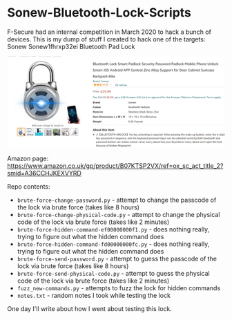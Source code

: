 # Sonew-Bluetooth-Lock-Scripts

F-Secure had an internal competition in March 2020 to hack a bunch of devices. This is my dump of stuff I created to hack one of the targets: Sonew Sonew1fhrxp32ei Bluetooth Pad Lock

![alt text](https://github.com/Yogehi/Sonew-Bluetooth-Lock-Scripts/blob/main/Capture.PNG)

Amazon page: https://www.amazon.co.uk/gp/product/B07KTSP2VX/ref=ox_sc_act_title_2?smid=A36CCHJKEXVYRD

Repo contents:

* `brute-force-change-password.py` - attempt to change the passcode of the lock via brute force (takes like 8 hours)
* `brute-force-change-physical-code.py` - attempt to change the physical code of the lock via brute force (takes like 2 minutes)
* `brute-force-hidden-command-ef00000000f1.py` - does nothing really, trying to figure out what the hidden command does
* `brute-force-hidden-command-fd00000000fc.py` - does nothing really, trying to figure out what the hidden command does
* `brute-force-send-password.py` - attempt to guess the passcode of the lock via brute force (takes like 8 hours)
* `brute-force-send-physical-code.py` - attempt to guess the physical code of the lock via brute force (takes like 2 minutes)
* `fuzz_new-commands.py` - attempts to fuzz the lock for hidden commands
* `notes.txt` - random notes I took while testing the lock

One day I'll write about how I went about testing this lock.
